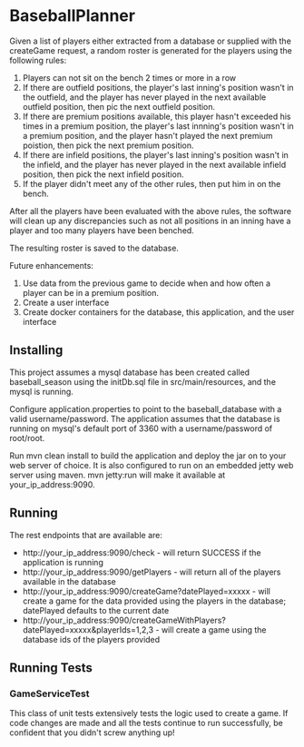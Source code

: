 # BaseballPlanner

Given a list of players either extracted from a database or supplied with the createGame request, a random roster is generated for the players using the following rules:

1. Players can not sit on the bench 2 times or more in a row
2. If there are outfield positions, the player's last inning's position wasn't in the outfield, and the player has never played in the next available outfield position, then pic the next outfield position.
3. If there are premium positions available, this player hasn't exceeded his times in a premium position, the player's last innning's position wasn't in a premium position, and the player hasn't played the next premium poistion, then pick the next premium position.
4. If there are infield positions, the player's last inning's position wasn't in the infield, and the player has never played in the next available infield position, then pick the next infield position.
5. If the player didn't meet any of the other rules, then put him in on the bench.

After all the players have been evaluated with the above rules, the software will clean up any discrepancies such as not all positions in an inning have a player and too many players have been benched.

The resulting roster is saved to the database.

Future enhancements:
1. Use data from the previous game to decide when and how often a player can be in a premium position.
2. Create a user interface
3. Create docker containers for the database, this application, and the user interface

## Installing
This project assumes a mysql database has been created called baseball_season using the initDb.sql file in src/main/resources, and the mysql is running.

Configure application.properties to point to the baseball_database with a valid username/password.  The application assumes that the database is running on mysql's default port of 3360 with a username/password of root/root.

Run mvn clean install to build the application and deploy the jar on to your web server of choice. It is also configured to run on an embedded jetty web server using maven.  mvn 
jetty:run will make it available at your_ip_address:9090.

## Running
The rest endpoints that are available are:

<ul>
<li>http://your_ip_address:9090/check - will return SUCCESS if the application is running</li>
<li>http://your_ip_address:9090/getPlayers - will return all of the players available in the database</li>
<li>http://your_ip_address:9090/createGame?datePlayed=xxxxx - will create a game for the data provided using the players in the database; datePlayed defaults to the current date</li>
<li>http://your_ip_address:9090/createGameWithPlayers?datePlayed=xxxxx&playerIds=1,2,3 - will create a game using the database ids of the players provided</li>
</ul>

## Running Tests

### GameServiceTest
This class of unit tests extensively tests the logic used to create a game.  If code changes are made and all the tests continue to run successfully, be confident that you didn't screw anything up!
